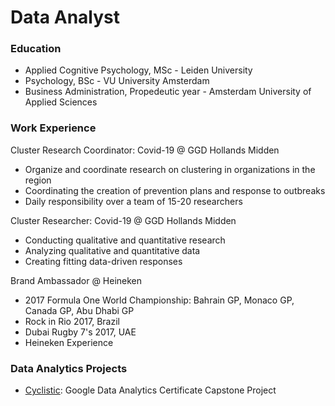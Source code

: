 # Data Analyst

### Education
- Applied Cognitive Psychology, MSc - Leiden University
- Psychology, BSc - VU University Amsterdam
- Business Administration, Propedeutic year - Amsterdam University of Applied Sciences

### Work Experience
Cluster Research Coordinator: Covid-19 @ GGD Hollands Midden
- Organize and coordinate research on clustering in organizations in the region
- Coordinating the creation of prevention plans and response to outbreaks
- Daily responsibility over a team of 15-20 researchers
  
Cluster Researcher: Covid-19 @ GGD Hollands Midden
- Conducting qualitative and quantitative research
- Analyzing qualitative and quantitative data
- Creating fitting data-driven responses

Brand Ambassador @ Heineken
- 2017 Formula One World Championship: Bahrain GP, Monaco GP, Canada GP, Abu Dhabi GP
- Rock in Rio 2017, Brazil
- Dubai Rugby 7's 2017, UAE
- Heineken Experience

### Data Analytics Projects
- [Cyclistic](Projects/Cyclistic): Google Data Analytics Certificate Capstone Project
